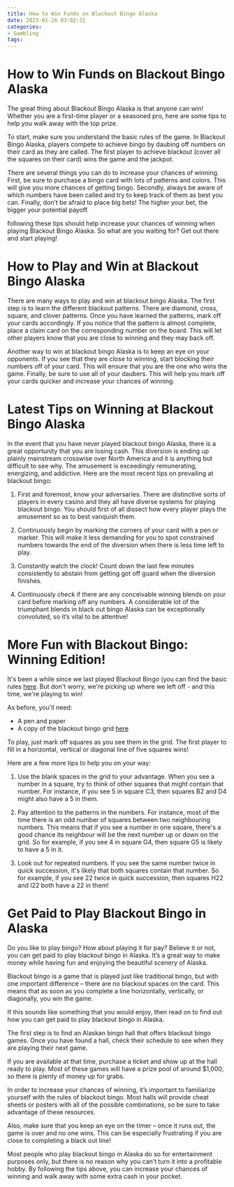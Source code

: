 ```yaml
---
title: How to Win Funds on Blackout Bingo Alaska
date: 2023-01-16 03:02:31
categories:
- Gambling
tags:
---
```



#  How to Win Funds on Blackout Bingo Alaska

The great thing about Blackout Bingo Alaska is that anyone can win! Whether you are a first-time player or a seasoned pro, here are some tips to help you walk away with the top prize.

To start, make sure you understand the basic rules of the game. In Blackout Bingo Alaska, players compete to achieve bingo by daubing off numbers on their card as they are called. The first player to achieve blackout (cover all the squares on their card) wins the game and the jackpot.

There are several things you can do to increase your chances of winning. First, be sure to purchase a bingo card with lots of patterns and colors. This will give you more chances of getting bingo. Secondly, always be aware of which numbers have been called and try to keep track of them as best you can. Finally, don’t be afraid to place big bets! The higher your bet, the bigger your potential payoff.

 following these tips should help increase your chances of winning when playing Blackout Bingo Alaska. So what are you waiting for? Get out there and start playing!

#  How to Play and Win at Blackout Bingo Alaska

There are many ways to play and win at blackout bingo Alaska. The first step is to learn the different blackout patterns. There are diamond, cross, square, and clover patterns. Once you have learned the patterns, mark off your cards accordingly. If you notice that the pattern is almost complete, place a claim card on the corresponding number on the board. This will let other players know that you are close to winning and they may back off.

Another way to win at blackout bingo Alaska is to keep an eye on your opponents. If you see that they are close to winning, start blocking their numbers off of your card. This will ensure that you are the one who wins the game. Finally, be sure to use all of your daubers. This will help you mark off your cards quicker and increase your chances of winning.

#  Latest Tips on Winning at Blackout Bingo Alaska

In the event that you have never played blackout bingo Alaska, there is a great opportunity that you are losing cash. This diversion is ending up plainly mainstream crosswise over North America and it is anything but difficult to see why. The amusement is exceedingly remunerating, energizing, and addictive. Here are the most recent tips on prevailing at blackout bingo:

1. First and foremost, know your adversaries. There are distinctive sorts of players in every casino and they all have diverse systems for playing blackout bingo. You should first of all dissect how every player plays the amusement so as to best vanquish them.

2. Continuously begin by marking the corners of your card with a pen or marker. This will make it less demanding for you to spot constrained numbers towards the end of the diversion when there is less time left to play.

3. Constantly watch the clock! Count down the last few minutes consistently to abstain from getting got off guard when the diversion finishes.

4. Continuously check if there are any conceivable winning blends on your card before marking off any numbers. A considerable lot of the triumphant blends in black out bingo Alaska can be exceptionally convoluted, so it’s vital to be attentive!

#  More Fun with Blackout Bingo: Winning Edition!

It's been a while since we last played Blackout Bingo (you can find the basic rules [here](https://ambitious.com/morefunwithblackoutbingo/). But don't worry, we're picking up where we left off - and this time, we're playing to win!

As before, you'll need:

* A pen and paper
* A copy of the blackout bingo grid [here](https://ambitious.com/morefunwithblackoutbingo/)

To play, just mark off squares as you see them in the grid. The first player to fill in a horizontal, vertical or diagonal line of five squares wins!

Here are a few more tips to help you on your way:

1. Use the blank spaces in the grid to your advantage. When you see a number in a square, try to think of other squares that might contain that number. For instance, if you see 5 in square C3, then squares B2 and D4 might also have a 5 in them.

2. Pay attention to the patterns in the numbers. For instance, most of the time there is an odd number of squares between two neighbouring numbers. This means that if you see a number in one square, there's a good chance its neighbour will be the next number up or down on the grid. So for example, if you see 4 in square G4, then square G5 is likely to have a 5 in it.

3. Look out for repeated numbers. If you see the same number twice in quick succession, it's likely that both squares contain that number. So for example, if you see 22 twice in quick succession, then squares H22 and I22 both have a 22 in them!

#  Get Paid to Play Blackout Bingo in Alaska

Do you like to play bingo? How about playing it for pay? Believe it or not, you can get paid to play blackout bingo in Alaska. It’s a great way to make money while having fun and enjoying the beautiful scenery of Alaska.

Blackout bingo is a game that is played just like traditional bingo, but with one important difference – there are no blackout spaces on the card. This means that as soon as you complete a line horizontally, vertically, or diagonally, you win the game.

If this sounds like something that you would enjoy, then read on to find out how you can get paid to play blackout bingo in Alaska.

The first step is to find an Alaskan bingo hall that offers blackout bingo games. Once you have found a hall, check their schedule to see when they are playing their next game.

If you are available at that time, purchase a ticket and show up at the hall ready to play. Most of these games will have a prize pool of around $1,000, so there is plenty of money up for grabs.

In order to increase your chances of winning, it’s important to familiarize yourself with the rules of blackout bingo. Most halls will provide cheat sheets or posters with all of the possible combinations, so be sure to take advantage of these resources.

Also, make sure that you keep an eye on the timer – once it runs out, the game is over and no one wins. This can be especially frustrating if you are close to completing a black out line!

Most people who play blackout bingo in Alaska do so for entertainment purposes only, but there is no reason why you can’t turn it into a profitable hobby. By following the tips above, you can increase your chances of winning and walk away with some extra cash in your pocket.